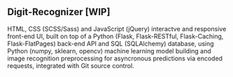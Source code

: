 ## Digit-Recognizer \[WIP]

HTML, CSS (SCSS/Sass) and JavaScript (jQuery) interactve and responsive front-end UI, built on top of a Python (Flask, Flask-RESTful, Flask-Caching, Flask-FlatPages) back-end API and SQL (SQLAlchemy) database, using Python (numpy, sklearn, opencv) machine learning model building and image recognition preprocessing for asyncronous predictions via encoded requests, integrated with Git source control.
